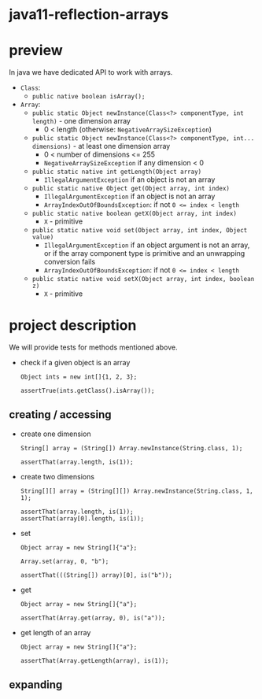 # java11-reflection-arrays

# preview
In java we have dedicated API to work with arrays.
* `Class`:
   * `public native boolean isArray();`
* `Array`:
    * `public static Object newInstance(Class<?> componentType, int length)` - one dimension array
        * 0 < length (otherwise: `NegativeArraySizeException`)
    * `public static Object newInstance(Class<?> componentType, int... dimensions)` - at least one dimension array
        * 0 < number of dimensions <= 255
        * `NegativeArraySizeException` if any dimension < 0
    * `public static native int getLength(Object array)`
        * `IllegalArgumentException` if an object is not an array
    * `public static native Object get(Object array, int index)`
        * `IllegalArgumentException` if an object is not an array
        * `ArrayIndexOutOfBoundsException`: if not `0 <= index < length`
    * `public static native boolean getX(Object array, int index)`
        * `X` - primitive
    * `public static native void set(Object array, int index, Object value)`
        * `IllegalArgumentException` if an object argument is not an array, 
            or if the array component type is primitive and an unwrapping conversion fails
        * `ArrayIndexOutOfBoundsException`: if not `0 <= index < length`
    * `public static native void setX(Object array, int index, boolean z)`
        * `X` - primitive

# project description
We will provide tests for methods mentioned above.
* check if a given object is an array
    ```
    Object ints = new int[]{1, 2, 3};
    
    assertTrue(ints.getClass().isArray());
    ```

## creating / accessing
* create one dimension
    ```
    String[] array = (String[]) Array.newInstance(String.class, 1);
    
    assertThat(array.length, is(1));
    ```
* create two dimensions
    ```
    String[][] array = (String[][]) Array.newInstance(String.class, 1, 1);
    
    assertThat(array.length, is(1));
    assertThat(array[0].length, is(1));
    ```
* set
    ```
    Object array = new String[]{"a"};
    
    Array.set(array, 0, "b");
    
    assertThat(((String[]) array)[0], is("b"));
    ```
* get
    ```
    Object array = new String[]{"a"};
    
    assertThat(Array.get(array, 0), is("a"));
    ```
* get length of an array
    ```
    Object array = new String[]{"a"};
    
    assertThat(Array.getLength(array), is(1));
    ```

## expanding